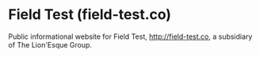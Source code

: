 # Field Test (field-test.co)
Public informational website for Field Test, http://field-test.co, a subsidiary of The Lion'Esque Group.
